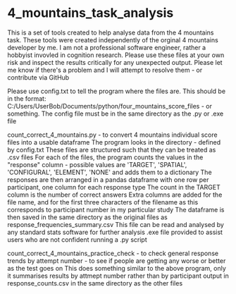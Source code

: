 # 4_mountains_task_analysis
This is a set of tools created to help analyse data from the 4 mountains task. 
These tools were created independently of the orginal 4 mountains developer by me. I am not a professional software engineer, rather a hobbyist invovled in cognition research. Please use these files at your own risk and inspect the results critically for any unexpected output. Please let me know if there's a problem and I will attempt to resolve them - or contribute via GitHub

Please use config.txt to tell the program where the files are. This should be in the format: C:/Users/UserBob/Documents/python/four_mountains_score_files - or something. The config file must be in the same directory as the .py or .exe file

count_correct_4_mountains.py - to convert 4 mountains individual score files into a usable dataframe
The program looks in the directory - defined by config.txt
These files are structured such that they can be treated as .csv files
For each of the files, the program counts the values in the "response" column - possible values are 'TARGET', 'SPATIAL', 'CONFIGURAL', 'ELEMENT', 'NONE' and adds them to a dictionary
The responses are then arranged in a pandas dataframe with one row per participant, one column for each response type
The count in the TARGET column is the number of correct answers
Extra columns are added for the file name, and for the first three characters of the filename as this corresponds to participant number in my particular study
The dataframe is then saved in the same directory as the original files as response_frequencies_summary.csv
This file can be read and analysed by any standard stats software for further analysis
.exe file provided to assist users who are not confident running a .py script

count_correct_4_mountains_practice_check - to check general response trends by attempt number - to see if people are getting any worse or better as the test goes on
This does something similar to the above program, only it summarises results by attmept number rather than by participant
output in response_counts.csv in the same directory as the other files
